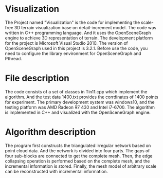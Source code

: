 # Visualization
The Project named "Visualization" is the code for implementing the scale-free 3D terrain visualization base on detail-increment model. The code was written in C++ programming language. And it uses the OpenSceneGraph engine to achieve 3D representation of terrain. The development platform for the project is Microsoft Visual Studio 2010. The version of OpenSceneGraph used in this project is 3.2.1. Before use the code, you need to configure the library environment for OpenSceneGraph and Pthread.

# File description
The code consists of a set of classes in Tin11.cpp which implement the algorithm. And the test data 1400.txt provides the corrdinates
 of 1400 points for experiment. The primary development system was windows10, and the testing platform was AMD Radeon R7 430 and Intel i7-6700. The algorithm is implemented in C++ and visualized with the OpenSceneGraph engine.

# Algorithm description
The program first constructs the triangulated irregular network based on point cloud data. And the network is divided into four parts. The gaps of four sub-blocks are connected to get the complete mesh. Then, the edge collapsing operation is performed based on the complete mesh, and the incremental information is stored. Finally, the mesh model of arbitrary scale can be reconstructed with incremental information.
